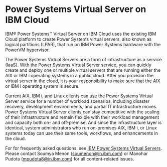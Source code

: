 # Power Systems Virtual Server on IBM Cloud
IBM® Power Systems™ Virtual Server on IBM Cloud uses the existing IBM Cloud platform to create Power Systems virtual servers, also known as logical partitions (LPAR), that run on IBM Power Systems hardware with the PowerVM hypervisor.

The Power Systems Virtual Servers are a form of infrastructure as a service (IaaS). With the Power Systems Virtual Server service, you can quickly create and deploy one or multiple virtual servers that are running either the AIX or IBM i operating systems in a public cloud. After you provision the virtual server in the cloud, it is your responsibility to make sure that the AIX or IBM i operating system is secure.

Current AIX, IBM i, and Linux clients can use the Power Systems Virtual Server service for a number of workload scenarios, including disaster recovery, development environments, and partial IT infrastructure moves. Power Systems Virtual Server clients can stay competitive with the scaling of their infrastructure and remain flexible with their workload management and capacity both on- and off-premise. And since the infrastructure layer is identical, system administrators who run on-premises AIX, IBM i, or Linux systems today can use their same tools, workflows, and enhancements in the cloud.

For for frequently asked questions, see [IBM Power Systems Virtual Servers](https://cloud.ibm.com/docs/power-iaas?topic=power-iaas-power-iaas-faqs). Please contact Soumya Menon (soumenon@in.ibm.com) or Manohar Pudota (mpudota8@in.ibm.com) for all content-related issues.
